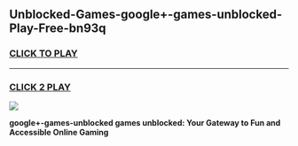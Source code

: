 
## Unblocked-Games-google+-games-unblocked-Play-Free-bn93q
<h3>
<a href="https://premium76.site?title=google+-games-unblocked&ref=10A">CLICK TO PLAY</a></h3>
<hr>

<h3>
<a href="https://premium76.site?title=google+-games-unblocked&ref=10A">CLICK 2 PLAY</a>
  
</h3>

<a href="https://premium76.site?title=google+-games-unblocked&ref=10A"><img src="https://clearcache.store/games.png"></a>


**google+-games-unblocked games unblocked: Your Gateway to Fun and Accessible Online Gaming**
